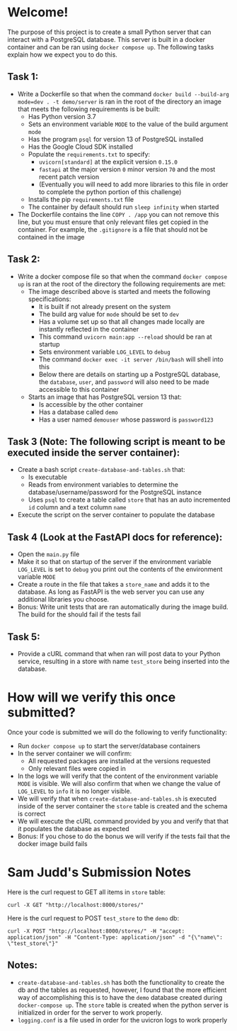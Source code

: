 # Welcome!
The purpose of this project is to create a small Python server that can interact with a PostgreSQL database. This server is built in a docker container and can be ran using `docker compose up`. The following tasks explain how we expect you to do this.

## Task 1:
- Write a Dockerfile so that when the command `docker build --build-arg mode=dev . -t demo/server` is ran in the root of the directory an image that meets the following requirements is be built:
  - Has Python version 3.7
  - Sets an environment variable `MODE` to the value of the build argument `mode`
  - Has the program `psql` for version 13 of PostgreSQL installed
  - Has the Google Cloud SDK installed
  - Populate the `requirements.txt` to specify:
    - `uvicorn[standard]` at the explicit version `0.15.0`
    - `fastapi` at the major version `0` minor version `70` and the most recent patch version
    - (Eventually you will need to add more libraries to this file in order to complete the python portion of this challenge)
  - Installs the pip `requirements.txt` file
  - The container by default should run `sleep infinity` when started
- The Dockerfile contains the line `COPY . /app` you can not remove this line, but you must ensure that only relevant files get copied in the container. For example, the `.gitignore` is a file that should not be contained in the image

## Task 2:
- Write a docker compose file so that when the command `docker compose up` is ran at the root of the directory the following requirements are met:
  - The image described above is started and meets the following specifications:
    - It is built if not already present on the system
    - The build arg value for `mode` should be set to `dev`
    - Has a volume set up so that all changes made locally are instantly reflected in the container
    - This command `uvicorn main:app --reload` should be ran at startup
    - Sets environment variable `LOG_LEVEL` to `debug`
    - The command `docker exec -it server /bin/bash` will shell into this
    - Below there are details on starting up a PostgreSQL database, the `database`, `user`, and `password` will also need to be made accessible to this container
  - Starts an image that has PostgreSQL version 13 that:
    - Is accessible by the other container
    - Has a database called `demo`
    - Has a user named `demouser` whose password is `password123`

## Task 3 (Note: The following script is meant to be executed inside the server container):
- Create a bash script `create-database-and-tables.sh` that:
  - Is executable
  - Reads from environment variables to determine the database/username/password for the PostgreSQL instance
  - Uses `psql` to create a table called `store` that has an auto incremented `id` column and a text column `name`
- Execute the script on the server container to populate the database

## Task 4 (Look at the FastAPI docs for reference):
- Open the `main.py` file
- Make it so that on startup of the server if the environment variable `LOG_LEVEL` is set to `debug` you print out the contents of the environment variable `MODE`
- Create a route in the file that takes a `store_name` and adds it to the database. As long as FastAPI is the web server you can use any additional libraries you choose.
- Bonus: Write unit tests that are ran automatically during the image build. The build for the should fail if the tests fail

## Task 5:
- Provide a cURL command that when ran will post data to your Python service, resulting in a store with name `test_store` being inserted into the database.


# How will we verify this once submitted?
Once your code is submitted we will do the following to verify functionality:
- Run `docker compose up` to start the server/database containers
- In the server container we will confirm:
  - All requested packages are installed at the versions requested
  - Only relevant files were copied in
- In the logs we will verify that the content of the environment variable `MODE` is visible. We will also confirm that when we change the value of `LOG_LEVEL` to `info` it is no longer visible.
- We will verify that when `create-database-and-tables.sh` is executed inside of the server container the `store` table is created and the schema is correct
- We will execute the cURL command provided by you and verify that that it populates the database as expected
- Bonus: If you chose to do the bonus we will verify if the tests fail that the docker image build fails

# Sam Judd's Submission Notes
Here is the curl request to GET all items in `store` table:

``` curl -X GET "http://localhost:8000/stores/" ```



Here is the curl request to POST `test_store` to the `demo` db:

``` curl -X POST "http://localhost:8000/stores/" -H "accept: application/json" -H "Content-Type: application/json" -d "{\"name\": \"test_store\"}" ```


## Notes:

- `create-database-and-tables.sh` has both the functionality to create the db and the tables as requested, however, I found that the more efficient way of accomplishing this is to have the `demo` database created during `docker-compose up`. The `store` table is created when the python server is initialized in order for the server to work properly.
- `logging.conf` is a file used in order for the uvicron logs to work properly

